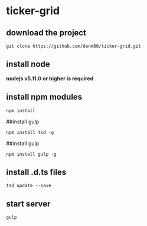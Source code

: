 # ticker-grid

## download the project
```
git clone https://github.com/denm80/ticker-grid.git
```

## install node

**nodejs v5.11.0 or higher is required**

## install npm modules
```
npm install
```

##install gulp
```
npm install tsd -g
```

##install gulp
```
npm install gulp -g
```

## install .d.ts files
```
tsd update --save
```

## start server
```
gulp
```
